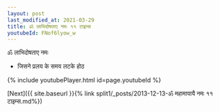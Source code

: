 ```yaml
---
layout: post
last_modified_at: 2021-03-29
title: ॐ लाभिदोषताए नमः ११ टाइम्स
youtubeId: FNof6lyow_w
---
```

 
 
 ॐ लाभिदोषताए नमः  
 
 -  जिसने प्रलय के समय लटके होठ 
 
  
 
  
 
 
 
 
 
 


{% include youtubePlayer.html id=page.youtubeId %}
 
[Next]({{ site.baseurl }}{% link  split1/_posts/2013-12-13-ॐ महामायायै नमः ११ टाइम्स.md%})
 
